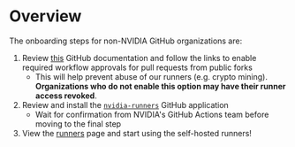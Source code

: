 # Overview

The onboarding steps for non-NVIDIA GitHub organizations are:

1. Review [this](https://docs.github.com/en/actions/managing-workflow-runs/approving-workflow-runs-from-public-forks) GitHub documentation and follow the links to enable required workflow approvals for pull requests from public forks
   - This will help prevent abuse of our runners (e.g. crypto mining). **Organizations who do not enable this option may have their runner access revoked**.
1. Review and install the [`nvidia-runners`](../apps/nvidia-runners/index.md) GitHub application
   - Wait for confirmation from NVIDIA's GitHub Actions team before moving to the final step
1. View the [runners](../runners/index.md) page and start using the self-hosted runners!
